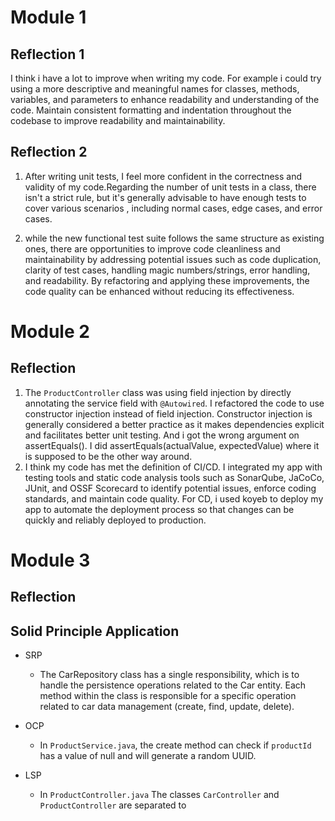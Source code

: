 # Module 1


## Reflection 1

I think i have a lot to improve when 
writing my code. For example i could try  
using a more  descriptive and meaningful names for 
classes, methods, variables, and parameters to enhance 
readability and understanding of the code.
Maintain consistent formatting and indentation throughout the codebase to improve readability and maintainability.

## Reflection 2

1. After writing unit tests, I feel more confident in the correctness and validity
of my code.Regarding the number of unit tests in a class, there isn't a strict rule, but it's generally advisable to have enough tests to cover various scenarios
, including normal cases, edge cases, and error cases.


2. while the new functional test suite follows the same structure as existing ones, there are opportunities to improve code cleanliness and maintainability by addressing potential issues such as code duplication, clarity of test cases, handling magic numbers/strings, error handling, and readability. By refactoring and applying these improvements, the code quality can be enhanced without reducing its effectiveness.

# Module 2

## Reflection

1. The `ProductController` class was using field injection by directly annotating the service field with `@Autowired`. I refactored the code to use constructor injection instead of field injection. Constructor injection is generally considered 
a better practice as it makes dependencies explicit and facilitates better unit testing. And i got the wrong argument on assertEquals(). I did assertEquals(actualValue, expectedValue) where it is supposed to be the other way around.
2. I think my code has met the definition of CI/CD. I integrated my app with testing tools and static code analysis tools
   such as SonarQube, JaCoCo, JUnit, and OSSF Scorecard to identify potential issues, enforce coding standards, and maintain code quality. 
   For CD, i used koyeb to deploy my app to automate the deployment process so that changes can be quickly and reliably deployed to production.

# Module 3

## Reflection

## Solid Principle Application

- SRP
  - The CarRepository class has a single responsibility, 
   which is to handle the persistence operations related to the Car entity. Each method within the class is responsible for a specific operation related to car data management (create, find, update, delete).

- OCP
  - In `ProductService.java`, the create method can check if `productId` has a value of null and will generate a random UUID.

- LSP
  - In `ProductController.java` The classes `CarController` and `ProductController` are separated to 